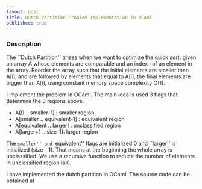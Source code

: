 ```yaml
---
layout: post
title: Dutch Partition Problem Implementation in OCaml
published: true
---
```


### Description
The ``Dutch Partition'' arises when we want to optimize the quick sort: given
an array A whose elements are comparable and an index i of an element in the
array. Reorder the array such that the initial elements are smaller than A[i],
and are followed by elements that equal to A[i], the final elements are bigger
than A[i], using constant memory space complexity O(1).

I implement the problem in OCaml. The main idea is used 3 flags that determine
the 3 regions above.

- A[0 .. smaller-1] : smaller region
- A[smaller .. equivalent-1] : equivalent region
- A[equivalent .. larger] : unclassified region
- A[larger+1 .. size-1]: larger region

The ``smaller'' and ``equivalent'' flags are initialized 0 and ``larger'' is
initialized (size - 1). That means at the beginning the whole array is
unclassified. We use a recursive function to reduce the number of
elements in unclassified region is 0.  

I have implemented the dutch partition in OCaml. The source code can be obtained
at <script src="https://gist.github.com/channgo2203/e432f08220a7c0f9bc8827f141c45124.js"></script>
